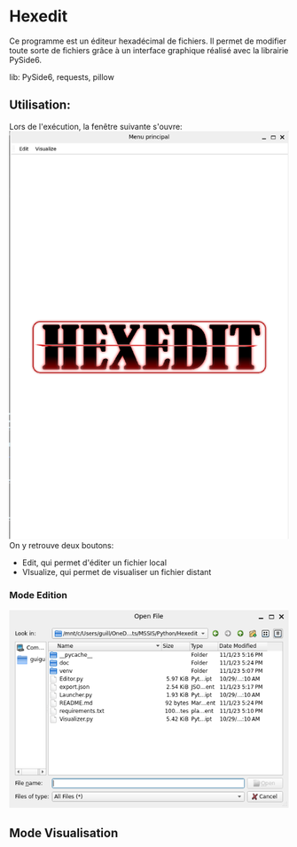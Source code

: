 # Hexedit
Ce programme est un éditeur hexadécimal de fichiers. Il permet de modifier toute sorte de fichiers grâce à un interface graphique réalisé avec la librairie PySide6.

lib: PySide6, requests, pillow

## Utilisation:
Lors de l'exécution, la fenêtre suivante s'ouvre:  
![menu](doc/menu.png)  
On y retrouve deux boutons:  
- Edit, qui permet d'éditer un fichier local
- VIsualize, qui permet de visualiser un fichier distant

### Mode Edition
![browser](doc/browser.png)

## Mode Visualisation
